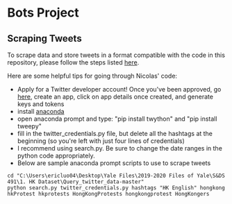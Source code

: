 # Bots Project

## Scraping Tweets
To scrape data and store tweets in a format compatible with the code in this repository, please follow the steps listed [here](https://github.com/NicolasGDM/Query_twitter_data).

Here are some helpful tips for going through Nicolas' code:
- Apply for a Twitter developer account! Once you've been approved, go [here](https://developer.twitter.com/en/apps), create an app, click on app details once created, and generate keys and tokens
- install [anaconda](https://www.anaconda.com/distribution/)
- open anaconda prompt and type: "pip install twython" and "pip install tweepy"
- fill in the twitter_credentials.py file, but delete all the hashtags at the beginning (so you're left with just four lines of credentials)
- I recommend using search.py. Be sure to change the date ranges in the python code appropriately.
- Below are sample anaconda prompt scripts to use to scrape tweets
```
cd "C:\Users\ericluo04\Desktop\Yale Files\2019-2020 Files of Yale\S&DS 491\1. HK Dataset\Query_twitter_data-master"
python search.py twitter_credentials.py hashtags "HK English" hongkong hkProtest hkprotests HongKongProtests hongkongprotest HongKongers
```
